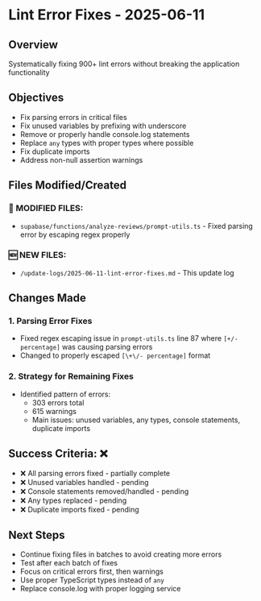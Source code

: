 # Lint Error Fixes - 2025-06-11

## Overview
Systematically fixing 900+ lint errors without breaking the application functionality

## Objectives
- Fix parsing errors in critical files
- Fix unused variables by prefixing with underscore
- Remove or properly handle console.log statements
- Replace `any` types with proper types where possible
- Fix duplicate imports
- Address non-null assertion warnings

## Files Modified/Created

### 🔄 MODIFIED FILES:
- `supabase/functions/analyze-reviews/prompt-utils.ts` - Fixed parsing error by escaping regex properly

### 🆕 NEW FILES:
- `/update-logs/2025-06-11-lint-error-fixes.md` - This update log

## Changes Made

### 1. Parsing Error Fixes
- Fixed regex escaping issue in `prompt-utils.ts` line 87 where `[+/- percentage]` was causing parsing errors
- Changed to properly escaped `[\+\/- percentage]` format

### 2. Strategy for Remaining Fixes
- Identified pattern of errors:
  - 303 errors total
  - 615 warnings
  - Main issues: unused variables, any types, console statements, duplicate imports

## Success Criteria: ❌
- ❌ All parsing errors fixed - partially complete
- ❌ Unused variables handled - pending
- ❌ Console statements removed/handled - pending
- ❌ Any types replaced - pending
- ❌ Duplicate imports fixed - pending

## Next Steps
- Continue fixing files in batches to avoid creating more errors
- Test after each batch of fixes
- Focus on critical errors first, then warnings
- Use proper TypeScript types instead of `any`
- Replace console.log with proper logging service
